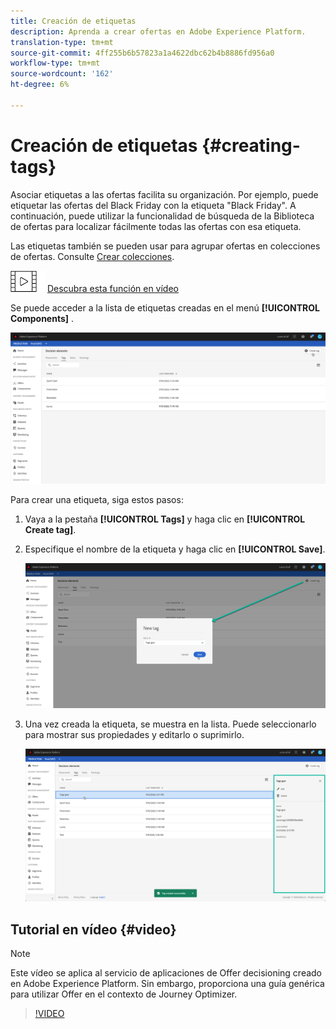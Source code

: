 ```yaml
---
title: Creación de etiquetas
description: Aprenda a crear ofertas en Adobe Experience Platform.
translation-type: tm+mt
source-git-commit: 4ff255b6b57823a1a4622dbc62b4b8886fd956a0
workflow-type: tm+mt
source-wordcount: '162'
ht-degree: 6%

---
```


# Creación de etiquetas {#creating-tags}

Asociar etiquetas a las ofertas facilita su organización. Por ejemplo, puede etiquetar las ofertas del Black Friday con la etiqueta &quot;Black Friday&quot;. A continuación, puede utilizar la funcionalidad de búsqueda de la Biblioteca de ofertas para localizar fácilmente todas las ofertas con esa etiqueta.

Las etiquetas también se pueden usar para agrupar ofertas en colecciones de ofertas. Consulte [Crear colecciones](../offer-library/creating-collections.md).

![](../assets/do-not-localize/how-to-video.png) [Descubra esta función en vídeo](#video)

Se puede acceder a la lista de etiquetas creadas en el menú **[!UICONTROL Components]** .

![](../assets/tags_list.png)

Para crear una etiqueta, siga estos pasos:

1. Vaya a la pestaña **[!UICONTROL Tags]** y haga clic en **[!UICONTROL Create tag]**.

1. Especifique el nombre de la etiqueta y haga clic en **[!UICONTROL Save]**.

   ![](../assets/tags_create.png)

1. Una vez creada la etiqueta, se muestra en la lista. Puede seleccionarlo para mostrar sus propiedades y editarlo o suprimirlo.

   ![](../assets/tags_created.png)

## Tutorial en vídeo {#video}

>[!NOTE]
>
>Este vídeo se aplica al servicio de aplicaciones de Offer decisioning creado en Adobe Experience Platform. Sin embargo, proporciona una guía genérica para utilizar Offer en el contexto de Journey Optimizer.

>[!VIDEO](https://video.tv.adobe.com/v/329374?quality=12)
